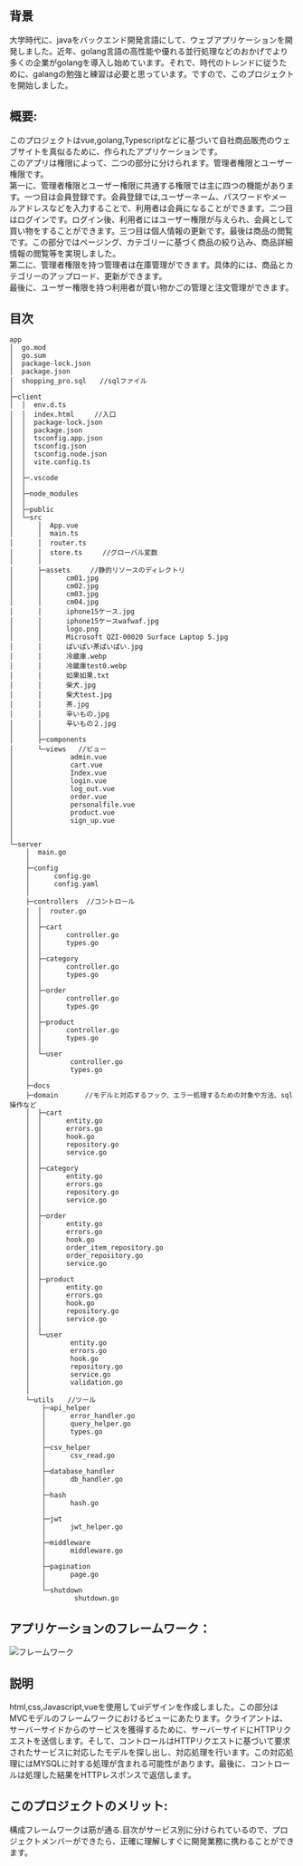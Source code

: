 ## 背景
大学時代に、javaをバックエンド開発言語にして、ウェブアプリケーションを開発しました。近年、golang言語の高性能や優れる並行処理などのおかげでより多くの企業がgolangを導入し始めています。それで、時代のトレンドに従うために、galangの勉強と練習は必要と思っています。ですので、このプロジェクトを開始しました。  
## 概要:  
このプロジェクトはvue,golang,Typescriptなどに基づいて自社商品販売のウェブサイトを真似るために、作られたアプリケーションです。  
このアプリは権限によって、二つの部分に分けられます。管理者権限とユーザー権限です。  
第一に、管理者権限とユーザー権限に共通する権限では主に四つの機能があります。一つ目は会員登録です。会員登録では,ユーザーネーム、パスワードやメールアドレスなどを入力することで、利用者は会員になることができます。二つ目はログインです。ログイン後、利用者にはユーザー権限が与えられ、会員として買い物をすることができます。三つ目は個人情報の更新です。最後は商品の閲覧です。この部分ではページング、カテゴリーに基づく商品の絞り込み、商品詳細情報の閲覧等を実現しました。  
第二に、管理者権限を持つ管理者は在庫管理ができます。具体的には、商品とカテゴリーのアップロード、更新ができます。  
最後に、ユーザー権限を持つ利用者が買い物かごの管理と注文管理ができます。

## 目次
```
app
│  go.mod
│  go.sum
│  package-lock.json
│  package.json
│  shopping_pro.sql　　//sqlファイル
│  
├─client
│  │  env.d.ts
│  │  index.html　　　//入口
│  │  package-lock.json
│  │  package.json
│  │  tsconfig.app.json
│  │  tsconfig.json
│  │  tsconfig.node.json
│  │  vite.config.ts
│  │  
│  ├─.vscode
│  │      
│  ├─node_modules
│  │     
│  ├─public
│  └─src
│      │  App.vue
│      │  main.ts
│      │  router.ts　　　
│      │  store.ts　　　//グローバル変数
│      │  
│      ├─assets　　　//静的リソースのディレクトリ
│      │      cm01.jpg
│      │      cm02.jpg
│      │      cm03.jpg
│      │      cm04.jpg
│      │      iphone15ケース.jpg
│      │      iphone15ケースwafwaf.jpg
│      │      logo.png
│      │      Microsoft QZI-00020 Surface Laptop 5.jpg
│      │      ぱいぱい茶ぱいぱい.jpg
│      │      冷蔵庫.webp
│      │      冷蔵庫test0.webp
│      │      如果如果.txt
│      │      柴犬.jpg
│      │      柴犬test.jpg
│      │      茶.jpg
│      │      辛いもの.jpg
│      │      辛いもの２.jpg
│      │      
│      ├─components
│      └─views   //ビュー
│              admin.vue
│              cart.vue
│              Index.vue
│              login.vue
│              log_out.vue
│              order.vue
│              personalfile.vue
│              product.vue
│              sign_up.vue
│              
│                  
└─server
    │  main.go
    │  
    ├─config
    │      config.go
    │      config.yaml
    │      
    ├─controllers  //コントロール
    │  │  router.go　　
    │  │  
    │  ├─cart
    │  │      controller.go
    │  │      types.go
    │  │      
    │  ├─category
    │  │      controller.go
    │  │      types.go
    │  │      
    │  ├─order
    │  │      controller.go
    │  │      types.go
    │  │      
    │  ├─product
    │  │      controller.go
    │  │      types.go
    │  │      
    │  └─user
    │          controller.go
    │          types.go
    │          
    ├─docs
    ├─domain　　　　//モデルと対応するフック、エラー処理するための対象や方法、sql操作など
    │  ├─cart
    │  │      entity.go
    │  │      errors.go
    │  │      hook.go
    │  │      repository.go
    │  │      service.go
    │  │      
    │  ├─category
    │  │      entity.go
    │  │      errors.go
    │  │      repository.go
    │  │      service.go
    │  │      
    │  ├─order
    │  │      entity.go
    │  │      errors.go
    │  │      hook.go
    │  │      order_item_repository.go
    │  │      order_repository.go
    │  │      service.go
    │  │      
    │  ├─product
    │  │      entity.go
    │  │      errors.go
    │  │      hook.go
    │  │      repository.go
    │  │      service.go
    │  │      
    │  └─user
    │          entity.go
    │          errors.go
    │          hook.go
    │          repository.go
    │          service.go
    │          validation.go
    │          
    └─utils　　//ツール
        ├─api_helper
        │      error_handler.go
        │      query_helper.go
        │      types.go
        │      
        ├─csv_helper
        │      csv_read.go
        │      
        ├─database_handler
        │      db_handler.go
        │      
        ├─hash
        │      hash.go
        │      
        ├─jwt
        │      jwt_helper.go
        │      
        ├─middleware
        │      middleware.go
        │      
        ├─pagination
        │      page.go
        │      
        └─shutdown
                shutdown.go
```
## アプリケーションのフレームワーク：

![フレームワーク](https://github.com/Coril07/ShoppingServiceProject/assets/114814470/d274edf7-05e6-4329-bf9e-da60af18e1f4)

## 説明
html,css,Javascript,vueを使用してuiデザインを作成しました。この部分はMVCモデルのフレームワークにおけるビューにあたります。クライアントは、サーバーサイドからのサービスを獲得するために、サーバーサイドにHTTPリクエストを送信します。そして、コントロールはHTTPリクエストに基づいて要求されたサービスに対応したモデルを探し出し、対応処理を行います。この対応処理にはMYSQLに対する処理が含まれる可能性があります。最後に、コントロールは処理した結果をHTTPレスポンスで返信します。
 
## このプロジェクトのメリット:
構成フレームワークは筋が通る.目次がサービス別に分けられているので、プロジェクトメンバーができたら、正確に理解しすぐに開発業務に携わることができます。
